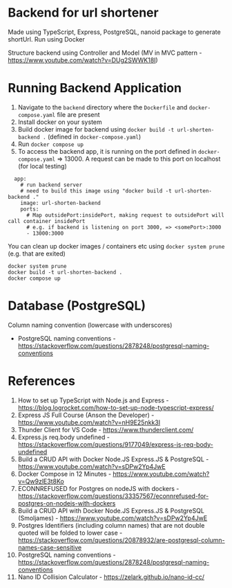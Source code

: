 # Backend for url shortener

Made using TypeScript, Express, PostgreSQL, nanoid package to generate shortUrl.
Run using Docker

Structure backend using Controller and Model (MV in MVC pattern - https://www.youtube.com/watch?v=DUg2SWWK18I)

# Running Backend Application

1. Navigate to the `backend` directory where the `Dockerfile` and `docker-compose.yaml` file are present
2. Install docker on your system
3. Build docker image for backend using `docker build -t url-shorten-backend .` (defined in `docker-compose.yaml`)
4. Run `docker compose up`
5. To access the backend app, it is running on the port defined in `docker-compose.yaml` => 13000. A request can be made to this port on localhost (for local testing)

```docker
  app:
    # run backend server
    # need to build this image using "docker build -t url-shorten-backend ."
    image: url-shorten-backend
    ports:
      # Map outsidePort:insidePort, making request to outsidePort will call container insidePort
      # e.g. if backend is listening on port 3000, => <somePort>:3000
      - 13000:3000
```

You can clean up docker images / containers etc using `docker system prune` (e.g. that are exited)

```shell
docker system prune
docker build -t url-shorten-backend .
docker compose up
```

# Database (PostgreSQL)

Column naming convention (lowercase with underscores)

- PostgreSQL naming conventions - https://stackoverflow.com/questions/2878248/postgresql-naming-conventions

# References

1. How to set up TypeScript with Node.js and Express - https://blog.logrocket.com/how-to-set-up-node-typescript-express/
2. Express JS Full Course (Anson the Developer) - https://www.youtube.com/watch?v=nH9E25nkk3I
3. Thunder Client for VS Code - https://www.thunderclient.com/
4. Express.js req.body undefined - https://stackoverflow.com/questions/9177049/express-js-req-body-undefined
5. Build a CRUD API with Docker Node.JS Express.JS & PostgreSQL - https://www.youtube.com/watch?v=sDPw2Yp4JwE
6. Docker Compose in 12 Minutes - https://www.youtube.com/watch?v=Qw9zlE3t8Ko
7. ECONNREFUSED for Postgres on nodeJS with dockers - https://stackoverflow.com/questions/33357567/econnrefused-for-postgres-on-nodejs-with-dockers
8. Build a CRUD API with Docker Node.JS Express.JS & PostgreSQL (Smoljames) - https://www.youtube.com/watch?v=sDPw2Yp4JwE
9. Postgres Identifiers (including column names) that are not double quoted will be folded to lower case - https://stackoverflow.com/questions/20878932/are-postgresql-column-names-case-sensitive
10. PostgreSQL naming conventions - https://stackoverflow.com/questions/2878248/postgresql-naming-conventions
11. Nano ID Collision Calculator - https://zelark.github.io/nano-id-cc/
